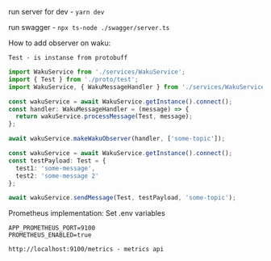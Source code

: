 run server for dev - `yarn dev`

run swagger - `npx ts-node ./swagger/server.ts`

How to add observer on waku:

`Test - is instanse from protobuff`

```typescript
import WakuService from './services/WakuService';
import { Test } from './proto/test';
import WakuService, { WakuMessageHandler } from './services/WakuService';

const wakuService = await WakuService.getInstance().connect();
const handler: WakuMessageHandler = (message) => {
  return wakuService.processMessage(Test, message);
};

await wakuService.makeWakuObserver(handler, ['some-topic']);
```

```typescript
const wakuService = await WakuService.getInstance().connect();
const testPayload: Test = {
  test1: 'some-message',
  test2: 'some-message 2'
};

await wakuService.sendMessage(Test, testPayload, 'some-topic');
```

Prometheus implementation:
Set .env variables

```dotenv
APP_PROMETHEUS_PORT=9100
PROMETHEUS_ENABLED=true
```

```
http://localhost:9100/metrics - metrics api
```
